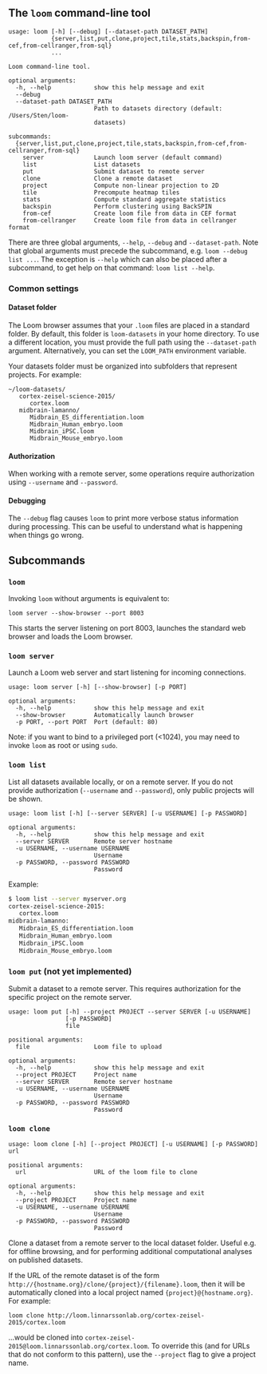 
## The `loom` command-line tool

```
usage: loom [-h] [--debug] [--dataset-path DATASET_PATH]
            {server,list,put,clone,project,tile,stats,backspin,from-cef,from-cellranger,from-sql}
            ...

Loom command-line tool.

optional arguments:
  -h, --help            show this help message and exit
  --debug
  --dataset-path DATASET_PATH
                        Path to datasets directory (default: /Users/Sten/loom-
                        datasets)

subcommands:
  {server,list,put,clone,project,tile,stats,backspin,from-cef,from-cellranger,from-sql}
    server              Launch loom server (default command)
    list                List datasets
    put                 Submit dataset to remote server
    clone               Clone a remote dataset
    project             Compute non-linear projection to 2D
    tile                Precompute heatmap tiles
    stats               Compute standard aggregate statistics
    backspin            Perform clustering using BackSPIN
    from-cef            Create loom file from data in CEF format
    from-cellranger     Create loom file from data in cellranger format
```

There are three global arguments, `--help`, `--debug` and `--dataset-path`. Note that global arguments
must precede the subcommand, e.g. `loom --debug list ...`. The exception is `--help` which can also be
placed after a subcommand, to get help on that command: `loom list --help`.

### Common settings

#### Dataset folder

The Loom browser assumes that your `.loom` files are placed in a standard folder. By default, this 
folder is `loom-datasets` in your home directory. To use a different location, you must provide 
the full path using the `--dataset-path` argument. Alternatively, you can set the `LOOM_PATH` environment
variable.

Your datasets folder must be organized into subfolders that represent projects. For example:

```
~/loom-datasets/
   cortex-zeisel-science-2015/
      cortex.loom
   midbrain-lamanno/
      Midbrain_ES_differentiation.loom
      Midbrain_Human_embryo.loom
      Midbrain_iPSC.loom
      Midbrain_Mouse_embryo.loom
```

#### Authorization

When working with a remote server, some operations require authorization using `--username` and `--password`. 

#### Debugging

The `--debug` flag causes `loom` to print more verbose status information during processing. This can be useful
to understand what is happening when things go wrong.  

## Subcommands

### `loom`

Invoking `loom` without arguments is equivalent to:

```
loom server --show-browser --port 8003
``` 

This starts the server listening on port 8003, launches the standard web browser and loads the Loom browser. 

### `loom server`

Launch a Loom web server and start listening for incoming connections.

```
usage: loom server [-h] [--show-browser] [-p PORT]

optional arguments:
  -h, --help            show this help message and exit
  --show-browser        Automatically launch browser
  -p PORT, --port PORT  Port (default: 80)
```

Note: if you want to bind to a privileged port (<1024), you may need to invoke `loom` as root or using `sudo`.

### `loom list`

List all datasets available locally, or on a remote server. If you do not provide authorization (`--username` and 
`--password`), only public projects will be shown.

```
usage: loom list [-h] [--server SERVER] [-u USERNAME] [-p PASSWORD]

optional arguments:
  -h, --help            show this help message and exit
  --server SERVER       Remote server hostname
  -u USERNAME, --username USERNAME
                        Username
  -p PASSWORD, --password PASSWORD
                        Password
```

Example:

```bash
$ loom list --server myserver.org
cortex-zeisel-science-2015:
   cortex.loom
midbrain-lamanno:
   Midbrain_ES_differentiation.loom
   Midbrain_Human_embryo.loom
   Midbrain_iPSC.loom
   Midbrain_Mouse_embryo.loom
```

### `loom put` (**not yet implemented**)

Submit a dataset to a remote server. This requires authorization for the specific project on
the remote server.

```
usage: loom put [-h] --project PROJECT --server SERVER [-u USERNAME]
                [-p PASSWORD]
                file

positional arguments:
  file                  Loom file to upload

optional arguments:
  -h, --help            show this help message and exit
  --project PROJECT     Project name
  --server SERVER       Remote server hostname
  -u USERNAME, --username USERNAME
                        Username
  -p PASSWORD, --password PASSWORD
                        Password
```

### `loom clone`

```
usage: loom clone [-h] [--project PROJECT] [-u USERNAME] [-p PASSWORD] url

positional arguments:
  url                   URL of the loom file to clone

optional arguments:
  -h, --help            show this help message and exit
  --project PROJECT     Project name
  -u USERNAME, --username USERNAME
                        Username
  -p PASSWORD, --password PASSWORD
                        Password
```

Clone a dataset from a remote server to the local dataset folder. Useful e.g. for offline browsing, and for
performing additional computational analyses on published datasets.

If the URL of the remote dataset is of the form `http://{hostname.org}/clone/{project}/{filename}.loom`, then
it will be automatically cloned into a local project named `{project}@{hostname.org}`. For example:

```
loom clone http://loom.linnarssonlab.org/cortex-zeisel-2015/cortex.loom
```

...would be cloned into `cortex-zeisel-2015@loom.linnarssonlab.org/cortex.loom`. To override this
(and for URLs that do not conform to this pattern), use the `--project` flag to give a project name.

